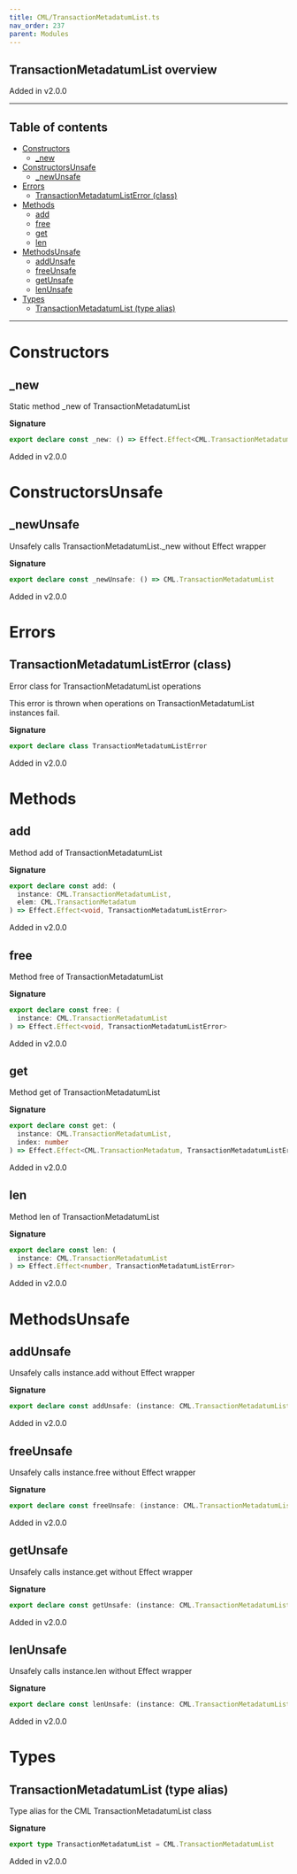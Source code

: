 ```yaml
---
title: CML/TransactionMetadatumList.ts
nav_order: 237
parent: Modules
---
```


## TransactionMetadatumList overview

Added in v2.0.0

---

<h2 class="text-delta">Table of contents</h2>

- [Constructors](#constructors)
  - [\_new](#_new)
- [ConstructorsUnsafe](#constructorsunsafe)
  - [\_newUnsafe](#_newunsafe)
- [Errors](#errors)
  - [TransactionMetadatumListError (class)](#transactionmetadatumlisterror-class)
- [Methods](#methods)
  - [add](#add)
  - [free](#free)
  - [get](#get)
  - [len](#len)
- [MethodsUnsafe](#methodsunsafe)
  - [addUnsafe](#addunsafe)
  - [freeUnsafe](#freeunsafe)
  - [getUnsafe](#getunsafe)
  - [lenUnsafe](#lenunsafe)
- [Types](#types)
  - [TransactionMetadatumList (type alias)](#transactionmetadatumlist-type-alias)

---

# Constructors

## \_new

Static method \_new of TransactionMetadatumList

**Signature**

```ts
export declare const _new: () => Effect.Effect<CML.TransactionMetadatumList, TransactionMetadatumListError>
```

Added in v2.0.0

# ConstructorsUnsafe

## \_newUnsafe

Unsafely calls TransactionMetadatumList.\_new without Effect wrapper

**Signature**

```ts
export declare const _newUnsafe: () => CML.TransactionMetadatumList
```

Added in v2.0.0

# Errors

## TransactionMetadatumListError (class)

Error class for TransactionMetadatumList operations

This error is thrown when operations on TransactionMetadatumList instances fail.

**Signature**

```ts
export declare class TransactionMetadatumListError
```

Added in v2.0.0

# Methods

## add

Method add of TransactionMetadatumList

**Signature**

```ts
export declare const add: (
  instance: CML.TransactionMetadatumList,
  elem: CML.TransactionMetadatum
) => Effect.Effect<void, TransactionMetadatumListError>
```

Added in v2.0.0

## free

Method free of TransactionMetadatumList

**Signature**

```ts
export declare const free: (
  instance: CML.TransactionMetadatumList
) => Effect.Effect<void, TransactionMetadatumListError>
```

Added in v2.0.0

## get

Method get of TransactionMetadatumList

**Signature**

```ts
export declare const get: (
  instance: CML.TransactionMetadatumList,
  index: number
) => Effect.Effect<CML.TransactionMetadatum, TransactionMetadatumListError>
```

Added in v2.0.0

## len

Method len of TransactionMetadatumList

**Signature**

```ts
export declare const len: (
  instance: CML.TransactionMetadatumList
) => Effect.Effect<number, TransactionMetadatumListError>
```

Added in v2.0.0

# MethodsUnsafe

## addUnsafe

Unsafely calls instance.add without Effect wrapper

**Signature**

```ts
export declare const addUnsafe: (instance: CML.TransactionMetadatumList, elem: CML.TransactionMetadatum) => void
```

Added in v2.0.0

## freeUnsafe

Unsafely calls instance.free without Effect wrapper

**Signature**

```ts
export declare const freeUnsafe: (instance: CML.TransactionMetadatumList) => void
```

Added in v2.0.0

## getUnsafe

Unsafely calls instance.get without Effect wrapper

**Signature**

```ts
export declare const getUnsafe: (instance: CML.TransactionMetadatumList, index: number) => CML.TransactionMetadatum
```

Added in v2.0.0

## lenUnsafe

Unsafely calls instance.len without Effect wrapper

**Signature**

```ts
export declare const lenUnsafe: (instance: CML.TransactionMetadatumList) => number
```

Added in v2.0.0

# Types

## TransactionMetadatumList (type alias)

Type alias for the CML TransactionMetadatumList class

**Signature**

```ts
export type TransactionMetadatumList = CML.TransactionMetadatumList
```

Added in v2.0.0
